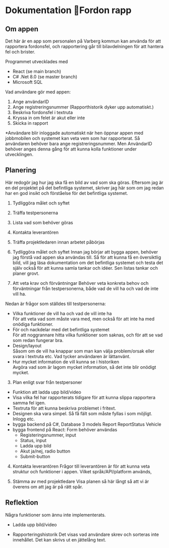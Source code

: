 # Dokumentation 🚙Fordon rapp

## Om appen
Det här är en app som personalen på Varberg kommun kan använda för att rapportera fordonsfel, och rapportering går till bilavdelningen för att hantera fel och brister.

Programmet utvecklades med
- React (se main branch)
- C# .Net 8.0 (se master branch)
- Microsoft SQL

Vad användare gör med appen:

1. Ange användarID
2. Ange registreringsnummer (Rapporthistorik dyker upp automatiskt.)
3. Beskriva fordonsfel i textruta
4. Kryssa in om felet är akut eller inte
5. Skicka in rapport

*Användare blir inloggade automatiskt när hen öppnar appen med jobbmobilen och systemet kan veta vem som har rapporterat. Så användaren behöver bara ange registreringsnummer. Men AnvändarID behöver anges denna gång för att kunna kolla funktioner under utvecklingen.

## Planering
Här redogör jag hur jag ska få en bild av vad som ska göras. Eftersom jag är en del projektet på det befintliga systemet, skriver jag här som om jag redan har en god insikt och förståelse för det befintliga systemet.

1. Tydliggöra målet och syftet
2. Träffa testpersonerna
3. Lista vad som behöver göras
4. Kontakta leverantören
5. Träffa projektledaren innan arbetet påbörjas
     
1. Tydliggöra målet och syftet
Innan jag börjar att bygga appen, behöver jag förstå vad appen ska användas till. Så för att kunna få en översiktlig bild, vill jag läsa dokumentation om det befintliga systemet och testa det själv också för att kunna samla  tankar och idéer. Sen listas tankar och planer grovt.  
2. Att veta krav och förväntningar
Behöver veta konkreta behov och förväntningar från testpersonerna, både vad de vill ha och vad de inte vill ha.

Nedan är frågor som ställdes till testpersonerna:
- Vilka funktioner de vill ha och vad de vill inte ha  
	För att veta vad som måste vara med, men också för att inte ha med onödiga funktioner.
- För och nackdelar med det befintliga systemet  
	För att noggrannare hitta vilka funktioner som saknas, och för att se vad som redan fungerar bra.
- Design/layout  
	Såsom om de vill ha knappar som man kan välja problem/orsak eller svara i textruta etc. Vad tycker användaren är lättanvänt.
- Hur mycket information de vill kunna se i historiken  
	Avgöra vad som är lagom mycket information, så det inte blir onödigt mycket.
 
3. Plan enligt svar från testpersoner

- Funktion att ladda upp bild/video
- Visa vilka fel har rapporterats tidigare för att kunna slippa rapportera samma fel igen.
- Textruta för att kunna beskriva problemet i fritext.
- Designen ska vara simpel. Så få fält som måste fyllas i som möjligt. Inlogg etc.
- bygga backend på C#, Database
 	3 models
	Report
	ReportStatus
	Vehicle  
- bygga frontend på React: Form behöver användas  
  	- Registeringsnummer, input
  	- Status, input
  	- Ladda upp bild
  	- Akut ja/nej, radio button
  	- Submit-button  
4. Kontakta leverantören
Frågor till leverantören är för att kunna veta struktur och funktioner i appen. Vilket språk/API/platform används, 

5. Stämma av med projektledare
Visa planen så här långt så att vi är överens om att jag är på rätt spår.


## Reflektion
Några funktioner som ännu inte implementerats.

- Ladda upp bild/video

- Rapporteringshistorik
Det visas vad användare skrev och sorteras inte innehållet. Det kan skrivs ut en jättelång text.
